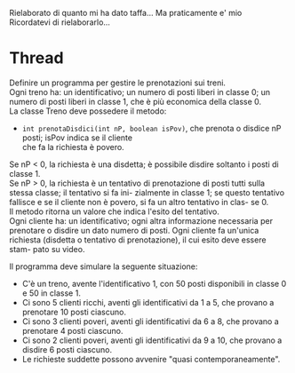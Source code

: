 Rielaborato di quanto mi ha dato taffa... Ma praticamente e' mio  
Ricordatevi di rielaborarlo...

# Thread

Definire un programma per gestire le prenotazioni sui treni.  
Ogni treno ha: un identificativo; un numero di posti liberi in classe 0; un numero di posti liberi in classe 1, che è più economica della classe 0.  
La classe Treno deve possedere il metodo:  
* `int prenotaDisdici(int nP, boolean isPov)`, che prenota o disdice nP posti; isPov indica se il cliente  
che fa la richiesta è povero.  
  
Se nP < 0, la richiesta è una disdetta; è possibile disdire soltanto i posti di classe 1.  
Se nP > 0, la richiesta è un tentativo di prenotazione di posti tutti sulla stessa classe; il tentativo si fa ini- zialmente in classe 1; se questo tentativo fallisce e se il cliente non è povero, si fa un altro tentativo in clas- se 0.  
Il metodo ritorna un valore che indica l'esito del tentativo.  
Ogni cliente ha: un identificativo; ogni altra informazione necessaria per prenotare o disdire un dato numero di posti. Ogni cliente fa un'unica richiesta (disdetta o tentativo di prenotazione), il cui esito deve essere stam- pato su video.  
  
Il programma deve simulare la seguente situazione:  
* C'è un treno, avente l'identificativo 1, con 50 posti disponibili in classe 0 e 50 in classe 1.
* Ci sono 5 clienti ricchi, aventi gli identificativi da 1 a 5, che provano a prenotare 10 posti ciascuno.
* Ci sono 3 clienti poveri, aventi gli identificativi da 6 a 8, che provano a prenotare 4 posti ciascuno.
* Ci sono 2 clienti poveri, aventi gli identificativi da 9 a 10, che provano a disdire 6 posti ciascuno.
* Le richieste suddette possono avvenire "quasi contemporaneamente".
